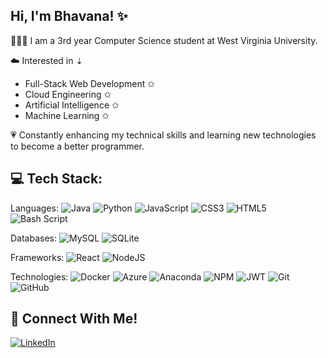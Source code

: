 ## Hi, I'm Bhavana! ✨

👩🏽‍💻 I am a 3rd year Computer Science student at West Virginia University.<br>

☁️ Interested in ⇣  
- Full-Stack Web Development ✩ 
- Cloud Engineering ✩
- Artificial Intelligence ✩
- Machine Learning ✩

💗 Constantly enhancing my technical skills and learning new technologies to become a better programmer. <br>


## 💻 Tech Stack:
Languages: ![Java](https://img.shields.io/badge/java-%23ED8B00.svg?style=flat-square&logo=openjdk&logoColor=white) ![Python](https://img.shields.io/badge/python-3670A0?style=flat-square&logo=python&logoColor=ffdd54) ![JavaScript](https://img.shields.io/badge/javascript-%23323330.svg?style=flat-square&logo=javascript&logoColor=%23F7DF1E) ![CSS3](https://img.shields.io/badge/css3-%231572B6.svg?style=flat-square&logo=css3&logoColor=white) ![HTML5](https://img.shields.io/badge/html5-%23E34F26.svg?style=flat-square&logo=html5&logoColor=white) ![Bash Script](https://img.shields.io/badge/bash_script-%23121011.svg?style=flat-square&logo=gnu-bash&logoColor=white) <br>

Databases: ![MySQL](https://img.shields.io/badge/mysql-4479A1.svg?style=flat-square&logo=mysql&logoColor=white) ![SQLite](https://img.shields.io/badge/sqlite-%2307405e.svg?style=flat-square&logo=sqlite&logoColor=white)

Frameworks: ![React](https://img.shields.io/badge/react-%2320232a.svg?style=flat-square&logo=react&logoColor=%2361DAFB) ![NodeJS](https://img.shields.io/badge/node.js-6DA55F?style=for-the-badge&logo=node.js&logoColor=white) <br>

Technologies: ![Docker](https://img.shields.io/badge/docker-%230db7ed.svg?style=flat-square&logo=docker&logoColor=white) ![Azure](https://img.shields.io/badge/azure-%230072C6.svg?style=flat-square&logo=microsoftazure&logoColor=white) ![Anaconda](https://img.shields.io/badge/Anaconda-%2344A833.svg?style=flat-square&logo=anaconda&logoColor=white) ![NPM](https://img.shields.io/badge/NPM-%23CB3837.svg?style=flat-square&logo=npm&logoColor=white) ![JWT](https://img.shields.io/badge/JWT-black?style=flat-square&logo=JSON%20web%20tokens) ![Git](https://img.shields.io/badge/git-%23F05033.svg?style=flat-square&logo=git&logoColor=white) ![GitHub](https://img.shields.io/badge/github-%23121011.svg?style=flat-square&logo=github&logoColor=white) <br>


## 💌 Connect With Me!
[![LinkedIn](https://img.shields.io/badge/LinkedIn-%230077B5.svg?logo=linkedin&logoColor=white)](https://linkedin.com/in/bhavanadakshinamoorthy) 


